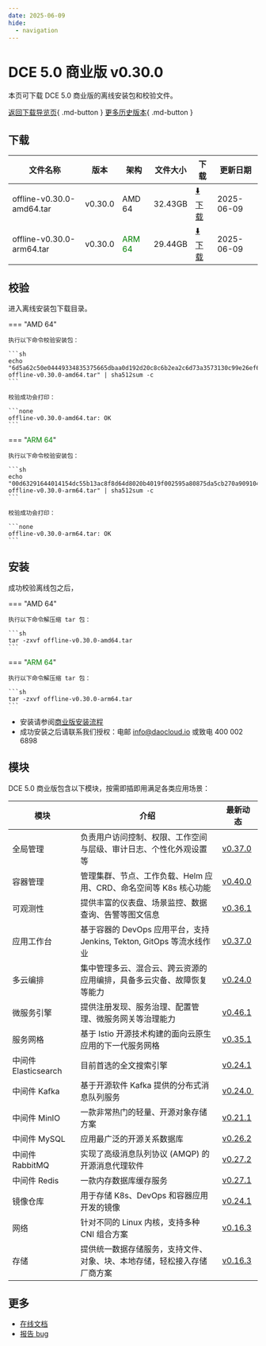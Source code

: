 ```yaml
---
date: 2025-06-09
hide:
  - navigation
---
```


# DCE 5.0 商业版 v0.30.0

本页可下载 DCE 5.0 商业版的离线安装包和校验文件。

[返回下载导览页](../index.md#_2){ .md-button } [更多历史版本](./dce5-installer-history.md){ .md-button }

## 下载

| 文件名称 | 版本 | 架构 | 文件大小 | 下载 | 更新日期 |
| ------- | --- | ---- | ------ | --- | ------- |
| offline-v0.30.0-amd64.tar | v0.30.0 | AMD 64 | 32.43GB | [:arrow_down: 下载](https://qiniu-download-public.daocloud.io/DaoCloud_Enterprise/dce5/offline-v0.30.0-amd64.tar) | 2025-06-09 |
| offline-v0.30.0-arm64.tar | v0.30.0 | <font color="green">ARM 64</font> | 29.44GB | [:arrow_down: 下载](https://qiniu-download-public.daocloud.io/DaoCloud_Enterprise/dce5/offline-v0.30.0-arm64.tar) | 2025-06-09 |

## 校验

进入离线安装包下载目录。

=== "AMD 64"

    执行以下命令校验安装包：

    ```sh
    echo "6d5a62c50e04449334835375665dbaa0d192d20c8c6b2ea2c6d73a3573130c99e26ef6efe00090b0097effc960bdc01aea3f7866ef8fcb43a5e86fcafbef65fa  offline-v0.30.0-amd64.tar" | sha512sum -c
    ```

    校验成功会打印：

    ```none
    offline-v0.30.0-amd64.tar: OK
    ```

=== "<font color="green">ARM 64</font>"

    执行以下命令校验安装包：

    ```sh
    echo "00d63291644014154dc55b13ac8f8d64d8020b4019f002595a80875da5cb270a909104042c5f75731b508138a793c6428682a884d71813e0935f3fffea8a53f7  offline-v0.30.0-arm64.tar" | sha512sum -c
    ```

    校验成功会打印：

    ```none
    offline-v0.30.0-arm64.tar: OK
    ```

## 安装

成功校验离线包之后，

=== "AMD 64"

    执行以下命令解压缩 tar 包：

    ```sh
    tar -zxvf offline-v0.30.0-amd64.tar
    ```

=== "<font color="green">ARM 64</font>"

    执行以下命令解压缩 tar 包：

    ```sh
    tar -zxvf offline-v0.30.0-arm64.tar
    ```

- 安装请参阅[商业版安装流程](../../install/commercial/start-install.md)
- 成功安装之后请联系我们授权：电邮 info@daocloud.io 或致电 400 002 6898

## 模块

DCE 5.0 商业版包含以下模块，按需即插即用满足各类应用场景：

| 模块 | 介绍 | 最新动态 |
| ---- | --- | ------ |
| 全局管理 | 负责用户访问控制、权限、工作空间与层级、审计日志、个性化外观设置等 | [v0.37.0](../../ghippo/intro/release-notes.md#v0370) |
| 容器管理 | 管理集群、节点、工作负载、Helm 应用、CRD、命名空间等 K8s 核心功能 | [v0.40.0](../../kpanda/intro/release-notes.md#v0400) |
| 可观测性 | 提供丰富的仪表盘、场景监控、数据查询、告警等图文信息 | [v0.36.1](../../insight/intro/release-notes.md#v0361) |
| 应用工作台 | 基于容器的 DevOps 应用平台，支持 Jenkins, Tekton, GitOps 等流水线作业 | [v0.37.0](../../amamba/intro/release-notes.md#v0370) |
| 多云编排 | 集中管理多云、混合云、跨云资源的应用编排，具备多云灾备、故障恢复等能力 | [v0.24.0](../../kairship/intro/release-notes.md#v0240) |
| 微服务引擎 | 提供注册发现、服务治理、配置管理、微服务网关等治理能力 | [v0.46.1](../../skoala/intro/release-notes.md#v0461) |
| 服务网格 | 基于 Istio 开源技术构建的面向云原生应用的下一代服务网格 | [v0.35.1](../../mspider/intro/release-notes.md#v0351) |
| 中间件 Elasticsearch | 目前首选的全文搜索引擎 | [v0.24.1](../../middleware/elasticsearch/release-notes.md#v0241) |
| 中间件 Kafka | 基于开源软件 Kafka 提供的分布式消息队列服务 | [v0.24.0 ](../../middleware/kafka/release-notes.md#v0240) |
| 中间件 MinIO | 一款非常热门的轻量、开源对象存储方案 | [v0.21.1](../../middleware/minio/release-notes.md#v0211) |
| 中间件 MySQL | 应用最广泛的开源关系数据库 | [v0.26.2](../../middleware/mysql/release-notes.md#v0262) |
| 中间件 RabbitMQ | 实现了高级消息队列协议 (AMQP) 的开源消息代理软件 | [v0.27.2](../../middleware/rabbitmq/release-notes.md#v0272) |
| 中间件 Redis | 一款内存数据库缓存服务 | [v0.27.1](../../middleware/redis/release-notes.md#v0271) |
| 镜像仓库 | 用于存储 K8s、DevOps 和容器应用开发的镜像 | [v0.24.1](../../kangaroo/intro/release-notes.md#v0241) |
| 网络 | 针对不同的 Linux 内核，支持多种 CNI 组合方案 | [v0.16.3](../../network/intro/release-notes.md#v0163) |
| 存储 | 提供统一数据存储服务，支持文件、对象、块、本地存储，轻松接入存储厂商方案 | [v0.16.3](../../storage/hwameistor/release-notes.md#v0163) |

## 更多

- [在线文档](../../dce/index.md)
- [报告 bug](https://github.com/DaoCloud/DaoCloud-docs/issues)
